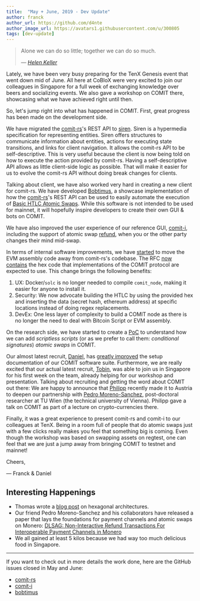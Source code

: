 ```yaml
---
title:  "May + June, 2019 - Dev Update"
author: franck
author_url: https://github.com/d4nte
author_image_url: https://avatars1.githubusercontent.com/u/300805
tags: [dev-update]
---
```


> Alone we can do so little; together we can do so much.
>
> — *[Helen Keller](https://en.wikiquote.org/wiki/Helen_Keller)*

Lately, we have been very busy preparing for the TenX Genesis event that went down mid of June.
All here at CoBloX were very excited to join our colleagues in Singapore for a full week of exchanging knowledge over beers and socializing events.
We also gave a workshop on COMIT there, showcasing what we have achieved right until then.

<!--truncate-->

So, let's jump right into what has happened in COMIT.
First, great progress has been made on the development side.

We have migrated the [comit-rs](https://github.com/comit-network/comit-rs)'s REST API to [siren](https://github.com/kevinswiber/siren/).
Siren is a hypermedia specification for representing entities.
Siren offers structures to communicate information about entities, actions for executing state transitions, and links for client navigation.
It allows the comit-rs API to be self-descriptive.
This is very useful because the client is now being told on how to execute the action provided by comit-rs.
Having a self-descriptive API allows as little client-side logic as possible.
That will make it easier for us to evolve the comit-rs API without doing break changes for clients.

Talking about client, we have also worked very hard in creating a new client for comit-rs.
We have developed [Bobtimus](https://github.com/coblox/bobtimus), a showcase implementation of how the [comit-rs](https://github.com/comit-network/comit-rs/)'s REST API can be used to easily automate the execution of [Basic HTLC Atomic Swaps](https://github.com/comit-network/RFCs/blob/master/RFC-003-SWAP-Basic.md).
While this software is not intended to be used for mainnet, it will hopefully inspire developers to create their own GUI & bots on COMIT.

We have also improved the user experience of our reference GUI, [comit-i](https://github.com/comit-network/comit-i), including the support of atomic swap [refund](https://github.com/comit-network/comit-i/issues/35), when you or the other party changes their mind mid-swap.

In terms of internal software improvements, we have [started](https://github.com/comit-network/comit-rs/issues/606) to move the EVM assembly code away from comit-rs's codebase.
The RFC [now contains](https://github.com/comit-network/RFCs/issues/66) the hex code that implementations of the COMIT protocol are expected to use.
This change brings the following benefits:
  1. UX: Docker/`solc` is no longer needed to compile `comit_node`, making it easier for anyone to install it.
  2. Security: We now advocate building the HTLC by using the provided hex and inserting the data (secret hash, ethereum address) at specific locations instead of doing regex replacements.
  3. DevEx: One less layer of complexity to build a COMIT node as there is no longer the need to deal with Bitcoin Script or EVM assembly.

On the research side, we have started to create a [PoC](https://github.com/coblox/ss-ecdsa-poc) to understand how we can add _scriptless scripts_ (or as we prefer to call them: _conditional signatures_) _atomic swaps_ in COMIT.

Our almost latest recruit, [Daniel](https://www.linkedin.com/in/daniel-karzel/), has [greatly improved](https://github.com/comit-network/comit-rs/issues/919) the setup documentation of our COMIT software suite.
Furthermore, we are really excited that our actual latest recruit, [Tobin](https://github.com/tcharding), was able to join us in Singapore for his first week on the team, already helping for our workshop and presentation.
Talking about recruiting and getting the word about COMIT out there: We are happy to announce that [Philipp](https://twitter.com/bonomat?lang=en) recently made it to Austria to deepen our partnership with [Pedro Moreno-Sanchez](https://twitter.com/pedrorechez), post-doctoral researcher at TU Wien (the technical university of Vienna). 
Philipp gave a talk on COMIT as part of a lecture on crypto-currencies there. 

Finally, it was a great experience to present comit-rs and comit-i to our colleagues at TenX.
Being in a room full of people that do atomic swaps just with a few clicks really makes you feel that something big is coming.
Even though the workshop was based on swapping assets on regtest, one can feel that we are just a jump away from bringing COMIT to testnet and mainnet!


Cheers,

— Franck & Daniel

## Interesting Happenings
- Thomas wrote a [blog post](https://blog.eizinger.io/5835/rust-s-custom-derives-in-a-hexagonal-architecture-incompatible-ideas) on hexagonal architectures.
- Our friend Pedro Moreno-Sanchez and his collaborators have released a paper that lays the foundations for payment channels and atomic swaps on Monero: [DLSAG: Non-Interactive Refund Transactions For Interoperable Payment Channels in Monero](https://eprint.iacr.org/2019/595)
- We all gained at least 5 kilos because we had way too much delicious food in Singapore.

---

If you want to check out in more details the work done, here are the GitHub issues closed in May and June:

- [comit-rs](https://github.com/comit-network/comit-rs/issues?utf8=%E2%9C%93&q=is%3Aissue+sort%3Aupdated-desc+closed%3A2019-05-01..2019-06-30)
- [comit-i](https://github.com/comit-network/comit-i/issues?utf8=%E2%9C%93&q=is%3Aissue+sort%3Aupdated-desc+closed%3A2019-05-01..2019-06-30)
- [bobtimus](https://github.com/coblox/bobtimus/issues?utf8=%E2%9C%93&q=is%3Aissue+sort%3Aupdated-desc+closed%3A2019-05-01..2019-06-30)
